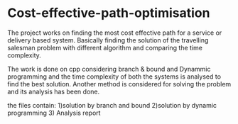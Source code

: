 # Cost-effective-path-optimisation

The project works on finding the most cost effective path for a service or delivery based system.
Basically finding the solution of the travelling salesman problem with different algorithm and comparing the time complexity.

The work is done on cpp considering branch & bound and Dynammic programming and the time complexity of both the systems is analysed to find the best solution.
Another method is considered for solving the problem and its analysis has been done.

the files contain:
1)solution by branch and bound
2)solution by dynamic programming
3) Analysis report

